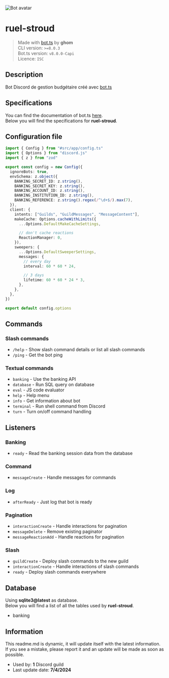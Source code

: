 ![Bot avatar](https://cdn.discordapp.com/avatars/1257663003650686986/3b2fea5ac35a7567be509fa7ef02b585.webp?size=128&fit=cover&mask=circle)

# ruel-stroud

> Made with [bot.ts](https://ghom.gitbook.io/bot-ts/) by **ghom**  
> CLI version: `>=8.0.3`  
> Bot.ts version: `v8.0.0-Capi`  
> Licence: `ISC`

## Description

Bot Discord de gestion budgétaire créé avec [bot.ts](https://ghom.gitbook.io/bot-ts/)

## Specifications

You can find the documentation of bot.ts [here](https://ghom.gitbook.io/bot-ts/).  
Below you will find the specifications for **ruel-stroud**.  

## Configuration file

```ts
import { Config } from "#src/app/config.ts"
import { Options } from "discord.js"
import { z } from "zod"

export const config = new Config({
  ignoreBots: true,
  envSchema: z.object({
    BANKING_SECRET_ID: z.string(),
    BANKING_SECRET_KEY: z.string(),
    BANKING_ACCOUNT_ID: z.string(),
    BANKING_INSTITUTION_ID: z.string(),
    BANKING_REFERENCE: z.string().regex(/^\d+$/).max(7),
  }),
  client: {
    intents: ["Guilds", "GuildMessages", "MessageContent"],
    makeCache: Options.cacheWithLimits({
      ...Options.DefaultMakeCacheSettings,

      // don't cache reactions
      ReactionManager: 0,
    }),
    sweepers: {
      ...Options.DefaultSweeperSettings,
      messages: {
        // every day
        interval: 60 * 60 * 24,

        // 3 days
        lifetime: 60 * 60 * 24 * 3,
      },
    },
  },
})

export default config.options

```

## Commands

### Slash commands

- `/help` - Show slash command details or list all slash commands  
- `/ping` - Get the bot ping

### Textual commands

- `banking` - Use the banking API  
- `database` - Run SQL query on database  
- `eval` - JS code evaluator  
- `help` - Help menu  
- `info` - Get information about bot  
- `terminal` - Run shell command from Discord  
- `turn` - Turn on/off command handling

## Listeners

### Banking  

- `ready` - Read the banking session data from the database  
### Command  

- `messageCreate` - Handle messages for commands  
### Log  

- `afterReady` - Just log that bot is ready  
### Pagination  

- `interactionCreate` - Handle interactions for pagination  
- `messageDelete` - Remove existing paginator  
- `messageReactionAdd` - Handle reactions for pagination  
### Slash  

- `guildCreate` - Deploy slash commands to the new guild  
- `interactionCreate` - Handle interactions of slash commands  
- `ready` - Deploy slash commands everywhere

## Database

Using **sqlite3@latest** as database.  
Below you will find a list of all the tables used by **ruel-stroud**.

- banking

## Information

This readme.md is dynamic, it will update itself with the latest information.  
If you see a mistake, please report it and an update will be made as soon as possible.

- Used by: **1** Discord guild
- Last update date: **7/4/2024**
